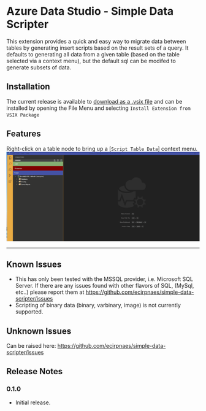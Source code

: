 # Azure Data Studio - Simple Data Scripter 

This extension provides a quick and easy way to migrate data between tables by generating insert scripts based on the result sets of a query. It defaults to generating all data from a given table (based on the table selected via a context menu), but the default sql can be modifed to generate subsets of data. 

## Installation
The current release is available to [download as a .vsix file](https://github.com/ecirpnaes/SimpleDataScripter/releases/download/0.1.0/simple-data-scripter-0.1.0.vsix) and can be installed by opening the File Menu and selecting `Install Extension from VSIX Package` 


## Features

Right-click on a table node to bring up a [`Script Table Data`] context menu.
![Feature](images/Scripting.gif)

-----------------------------------------------------------------------------------------------------------
## Known Issues

- This has only been tested with the MSSQL provider, i.e. Microsoft SQL Server. If there are any issues found with other flavors of SQL, (MySql, etc..) please report them at https://github.com/ecirpnaes/simple-data-scripter/issues
- Scripting of binary data (binary, varbinary, image) is not currently supported. 

## Unknown Issues

Can be raised here: https://github.com/ecirpnaes/simple-data-scripter/issues

## Release Notes

### 0.1.0

- Initial release.